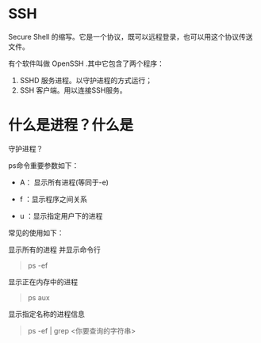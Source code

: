 # SSH

Secure Shell 的缩写。它是一个协议，既可以远程登录，也可以用这个协议传送文件。

有个软件叫做 OpenSSH .其中它包含了两个程序：

1. SSHD 服务进程。以守护进程的方式运行；
2. SSH 客户端。用以连接SSH服务。

# 什么是进程？什么是守护进程？

ps命令重要参数如下：

* A： 显示所有进程\(等同于-e\) 
* f ：显示程序之间关系
* u ：显示指定用户下的进程

常见的使用如下：

显示所有的进程 并显示命令行

> ps -ef

显示正在内存中的进程

> ps aux

显示指定名称的进程信息

> ps -ef \| grep &lt;你要查询的字符串&gt;



